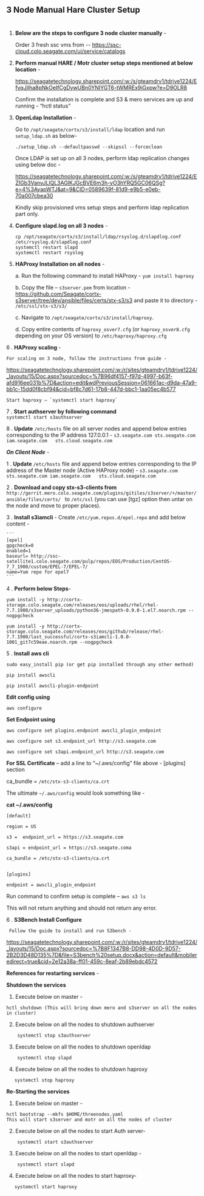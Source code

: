 ## 3 Node Manual Hare Cluster Setup <h1> 
 

1. **Below are the steps to configure 3 node cluster manually** - 

   Order 3 fresh ssc vms from -- https://ssc-cloud.colo.seagate.com/ui/service/catalogs

2. **Perform manual HARE / Motr cluster setup steps mentioned at below location** - 

   https://seagatetechnology.sharepoint.com/:w:/s/gteamdrv1/tdrive1224/EfvqJjlha8pNkOeIfCgDywUBn0YNIYGT6-tWMREx9iGxpw?e=D9OLR8 

   Confirm the installation is complete and S3 & mero services are up and running - “hctl status” 

3. **OpenLdap Installation** - 

   Go to `/opt/seagate/cortx/s3/install/ldap` location and run `setup_ldap.sh` as below- 

   ```
   ./setup_ldap.sh --defaultpasswd --skipssl --forceclean 
   ```

   Once LDAP is set up on all 3 nodes, perform ldap replication changes using below doc - 

   https://seagatetechnology.sharepoint.com/:w:/s/gteamdrv1/tdrive1224/EZIGb3VanyJLlQL3AGlKJGcBVE6m3h-yO3hYRQ5GC06QSg?e=4%3AyapWTJ&at=9&CID=0589639f-81d9-e9b5-e0eb-70a007cbea30

   Kindly skip provisioned vms setup steps and perform ldap replication part only. 

4. **Configure slapd.log on all 3 nodes** - 

   ```
   cp /opt/seagate/cortx/s3/install/ldap/rsyslog.d/slapdlog.conf /etc/rsyslog.d/slapdlog.conf 
   systemctl restart slapd 
   systemctl restart rsyslog
   ```
 
5. **HAProxy Installation on all nodes** - 

   a. Run the following command to install HAProxy - `yum install haproxy`

   b. Copy the file – `s3server.pem` from location - https://github.com/Seagate/cortx-s3server/tree/dev/ansible/files/certs/stx-s3/s3 and paste it to directory - `/etc/ssl/stx-s3/s3/`

   c. Navigate to `/opt/seagate/cortx/s3/install/haproxy`.

   d. Copy entire contents of `haproxy_osver7.cfg` (or `haproxy_osver8.cfg` depending on your OS version) to `/etc/haproxy/haproxy.cfg`
 
6 . **HAProxy scaling** - 
 
    For scaling on 3 node, follow the instructions from guide - 
 
   https://seagatetechnology.sharepoint.com/:w:/r/sites/gteamdrv1/tdrive1224/_layouts/15/Doc.aspx?sourcedoc=%7B96df4157-f97d-4997-b63f-afd916ee031b%7D&action=edit&wdPreviousSession=061661ac-d9da-47a9-bb1c-15dd0f8cbf94&cid=bf8c7d61-17b8-447d-bbc1-1aa05ec4b577 
   
    Start haproxy – `systemctl start haproxy`
    
7 . **Start authserver by following command**  
    ```
    systemctl start s3authserver 
    ```

8 . **Update** `/etc/hosts` file on all server nodes and append below entries corresponding to the IP address 127.0.0.1 - 
    `s3.seagate.com sts.seagate.com iam.seagate.com   sts.cloud.seagate.com `

 

***On Client Node*** - 

1 . **Update** `/etc/hosts` file and append below entries corresponding to the IP address of the Master node (Active HAProxy node) - 
     `s3.seagate.com sts.seagate.com iam.seagate.com   sts.cloud.seagate.com `

 
2 . **Download and copy stx-s3-clients from**
    ```
    http://gerrit.mero.colo.seagate.com/plugins/gitiles/s3server/+/master/ansible/files/certs/ 
    ```
to `/etc/ssl` (you can use [tgz] option then untar on the node and move to proper places). 

3 . **Install s3iamcli** - 
    Create `/etc/yum.repos.d/epel.repo` and add below content - 
    
    ```
    [epel] 
    gpgcheck=0 
    enabled=1 
    baseurl= http://ssc-satellite1.colo.seagate.com/pulp/repos/EOS/Production/CentOS-7_7_1908/custom/EPEL-7/EPEL-7/ 
    name=Yum repo for epel7 
    ``` 

4 . **Perform below Steps**- 

   `yum install -y http://cortx-storage.colo.seagate.com/releases/eos/uploads/rhel/rhel-7.7.1908/s3server_uploads/python36-jmespath-0.9.0-1.el7.noarch.rpm --nogpgcheck`

   `yum install -y http://cortx-storage.colo.seagate.com/releases/eos/github/release/rhel-7.7.1908/last_successful/cortx-s3iamcli-1.0.0-1001_git7c59eae.noarch.rpm --nogpgcheck` 

 
5 . **Install aws cli** 
```
sudo easy_install pip (or get pip installed through any other method) 

pip install awscli 

pip install awscli-plugin-endpoint 
```
  

**Edit config using**
```
aws configure 
```
  

**Set Endpoint using** 
```
aws configure set plugins.endpoint awscli_plugin_endpoint 

aws configure set s3.endpoint_url http://s3.seagate.com 

aws configure set s3api.endpoint_url http://s3.seagate.com 
```
**For SSL Certificate** – add a line to “~/.aws/config” file above - [plugins] section 

ca_bundle = `/etc/stx-s3-clients/ca.crt `

The ultimate `~/.aws/config` would look something like - 

**cat ~/.aws/config**  

```
[default] 

region = US 

s3 =  endpoint_url = https://s3.seagate.com 

s3api = endpoint_url = https://s3.seagate.coma 

ca_bundle = /etc/stx-s3-clients/ca.crt 


[plugins] 

endpoint = awscli_plugin_endpoint 
```
 

Run command to confirm setup is complete – `aws s3 ls`

This will not return anything and should not return any error. 


6 . **S3Bench Install Configure**
     
     Follow the guide to install and run S3bench - 
    
  https://seagatetechnology.sharepoint.com/:w:/r/sites/gteamdrv1/tdrive1224/_layouts/15/Doc.aspx?sourcedoc=%7B8F1347B8-DD98-4D0D-9D57-2B2D3D48D135%7D&file=S3bench%20setup.docx&action=default&mobileredirect=true&cid=2e12a38a-ff01-459c-8eaf-2b89ebdc4572 


   **References for restarting services** - 

   **Shutdown the services**

1. Execute below on master -  
```
hctl shutdown (This will bring down mero and s3server on all the nodes in cluster) 
```
2. Execute below on all the nodes to shutdown authserver 
```
    systemctl stop s3authserver 
```
3. Execute below on all the nodes to shutdown openldap 
```
    systemctl stop slapd 
```
4. Execute below on all the nodes to shutdown haproxy  
```
   systemctl stop haproxy 
```
**Re-Starting the services** 

1. Execute below on master -  
```
hctl bootstrap --mkfs $HOME/threenodes.yaml 
This will start s3server and motr on all the nodes of cluster 
```
2. Execute below on all the nodes to start Auth server- 

```
    systemctl start s3authserver 
```
3. Execute below on all the nodes to start openldap - 
```
    systemctl start slapd 
```
4. Execute below on all the nodes to start haproxy- 
 ```
    systemctl start haproxy 
 ```

 

 

 

 

 

 

 

 

 

 

